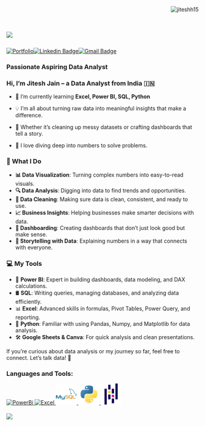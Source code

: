 <p align="right"> <img src="https://komarev.com/ghpvc/?username=jiteshh15&label=Profile%20views&color=0e75b6&style=flat" alt="jiteshh15" /> </p>


<h1>
    <img src="https://readme-typing-svg.herokuapp.com/?font=Righteous&size=30&width=500&height=60&duration=5000&lines=Welcome+🙏🏽;+I'm+Jitesh+Jain+👋🏽;Nice+to+meet+you!+🤝🏽" />
</h1>



[![Portfolio](https://img.shields.io/badge/Portfolio-255E63?style=for-the-badge&logo=About.me&logoColor=white)](https://codebasics.io/portfolio/jitesh-lalit-kumar-jain)[![Linkedin Badge](https://img.shields.io/badge/LinkedIn-0077B5?style=for-the-badge&logo=linkedin&logoColor=white)](https://www.linkedin.com/in/jitesh-jain-303252181/)[![Gmail Badge](https://img.shields.io/badge/Gmail-D14836?style=for-the-badge&logo=gmail&logoColor=white&link=mailto:jiteshjain614@gmail.com)](mailto:jiteshjain614@gmail.com) 


<h3 align="left">Passionate Aspiring Data Analyst</h3>

<h3>
    
Hi, I’m Jitesh Jain – a Data Analyst from India 🇮🇳
</h3>

- 🌱  I’m currently learning **Excel, Power BI, SQL, Python**
  
- 💡  I’m all about turning raw data into meaningful insights that make a difference.
  
- 🚀  Whether it’s cleaning up messy datasets or crafting dashboards that tell a story.
  
- 💬  I love diving deep into numbers to solve problems.

### 🌟 What I Do

  - **📊 Data Visualization**: Turning complex numbers into easy-to-read visuals.
  - **🔍 Data Analysis**: Digging into data to find trends and opportunities.
  - **🧼 Data Cleaning**: Making sure data is clean, consistent, and ready to use.
  - **📈 Business Insights**: Helping businesses make smarter decisions with data.
  - **📝 Dashboarding**: Creating dashboards that don’t just look good but make sense.
  - **📖 Storytelling with Data**: Explaining numbers in a way that connects with everyone.


### 💻 My Tools

- 📐 **Power BI**: Expert in building dashboards, data modeling, and DAX calculations.
- 🛢️ **SQL**: Writing queries, managing databases, and analyzing data efficiently.
- 📊 **Excel**: Advanced skills in formulas, Pivot Tables, Power Query, and reporting.
- 🐍 **Python**: Familiar with using Pandas, Numpy, and Matplotlib for data analysis.
- 🛠️  **Google Sheets & Canva**: For quick analysis and clean presentations.

If you’re curious about data analysis or my journey so far, feel free to connect. Let’s talk data! 🚀

<h3 align="left">Languages and Tools:</h3>
<p align="left"> <a href="https://powerbi.microsoft.com/en-au/" target="_blank" rel="noreferrer"> <img src="https://img.icons8.com/?size=100&id=qYfwpsRXEcpc&format=png&color=000000" alt="PowerBi" width="55" height="55"/> </a> 
  <a href="https://www.microsoft.com/en-in/microsoft-365/excel" target="_blank" rel="noreferrer"> <img src="https://img.icons8.com/?size=100&id=117561&format=png&color=000000" alt="Excel" width="55" height="55"/> </a> 
  </a> <a href="https://www.mysql.com/" target="_blank" rel="noreferrer"> <img src="https://raw.githubusercontent.com/devicons/devicon/master/icons/mysql/mysql-original-wordmark.svg" alt="mysql" width="55" height="55"/> </a>
  </a> <a href="https://www.python.org" target="_blank" rel="noreferrer"> <img src="https://raw.githubusercontent.com/devicons/devicon/master/icons/python/python-original.svg" alt="python" width="55" height="55"/> </a>
  <a href="https://pandas.pydata.org/" target="_blank" rel="noreferrer"> <img src="https://raw.githubusercontent.com/devicons/devicon/2ae2a900d2f041da66e950e4d48052658d850630/icons/pandas/pandas-original.svg" alt="pandas" width="55" height="55"/> </a>



<h5>
    <img src="https://readme-typing-svg.herokuapp.com/?font=Righteous&size=25&v=true&height=60&duration=5500&lines=Thanks+For+Stopping+By!+✌🏽;+Have+a+Nice+Day!+✨;" />
</h5>

